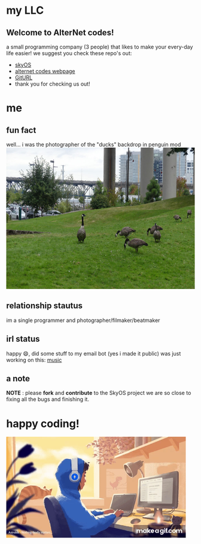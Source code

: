 # my LLC
## Welcome to AlterNet codes!
a small programming company (3 people) that likes to make your every-day life easier!
we suggest you check these repo's out:
+ [skyOS](https://github.com/Alter-Net-codes/SkyOS)
+ [alternet codes webpage](https://webbrowser11.github.io/Alter-Net-codes/)
+ [GitURL](https://github.com/Alter-Net-codes/GitURL)
+ thank you for checking us out!

# me
## fun fact
well... i was the photographer of the "ducks" backdrop in penguin mod
![ducks](https://github.com/webbrowser11/webbrowser11/blob/main/images/ducks.jpg)
## relationship stautus
im a single programmer and photographer/filmaker/beatmaker

## irl status
happy 😄, did some stuff to my email bot (yes i made it public)
was just working on this:
[music](https://www.bandlab.com/track/0325464f-d473-ef11-bdfd-000d3a96c7c8?revId=0225464f-d473-ef11-bdfd-000d3a96c7c8)
## a note
**NOTE** : please **fork** and **contribute** to the SkyOS project we are so close to fixing all the bugs and finishing it.

# happy coding!
![coding gif](https://github.com/webbrowser11/webbrowser11/blob/main/images/lofi.gif)
